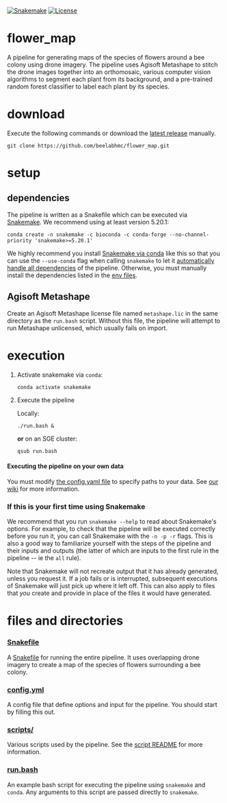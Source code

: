 [![Snakemake](https://img.shields.io/badge/snakemake-≥5.18.0-brightgreen.svg?style=flat-square)](https://snakemake.bitbucket.io)
[![License](https://img.shields.io/apm/l/vim-mode.svg)](LICENSE)

# flower_map
A pipeline for generating maps of the species of flowers around a bee colony using drone imagery. The pipeline uses Agisoft Metashape to stitch the drone images together into an orthomosaic, various computer vision algorithms to segment each plant from its background, and a pre-trained random forest classifier to label each plant by its species.

# download
Execute the following commands or download the [latest release](https://github.com/beelabhmc/flower_map/releases/latest) manually.
```
git clone https://github.com/beelabhmc/flower_map.git
```

# setup
## dependencies
The pipeline is written as a Snakefile which can be executed via [Snakemake](https://snakemake.readthedocs.io). We recommend using at least version 5.20.1:
```
conda create -n snakemake -c bioconda -c conda-forge --no-channel-priority 'snakemake>=5.20.1'
```
We highly recommend you install [Snakemake via conda](https://snakemake.readthedocs.io/en/stable/getting_started/installation.html#installation-via-conda) like this so that you can use the `--use-conda` flag when calling `snakemake` to let it [automatically handle all dependencies](https://snakemake.readthedocs.io/en/stable/snakefiles/deployment.html#integrated-package-management) of the pipeline. Otherwise, you must manually install the dependencies listed in the [env files](envs).

## Agisoft Metashape
Create an Agisoft Metashape license file named `metashape.lic` in the same directory as the `run.bash` script. Without this file, the pipeline will attempt to run Metashape unlicensed, which usually fails on import.

# execution
1. Activate snakemake via `conda`:
    ```
    conda activate snakemake
    ```
2. Execute the pipeline

    Locally:
    ```
    ./run.bash &
    ```
    __or__ on an SGE cluster:
    ```
    qsub run.bash
    ```

#### Executing the pipeline on your own data
You must modify [the config.yaml file](config.yml) to specify paths to your data. See [our wiki](/wiki) for more information.

### If this is your first time using Snakemake
We recommend that you run `snakemake --help` to read about Snakemake's options. For example, to check that the pipeline will be executed correctly before you run it, you can call Snakemake with the `-n -p -r` flags. This is also a good way to familiarize yourself with the steps of the pipeline and their inputs and outputs (the latter of which are inputs to the first rule in the pipeline -- ie the `all` rule).

Note that Snakemake will not recreate output that it has already generated, unless you request it. If a job fails or is interrupted, subsequent executions of Snakemake will just pick up where it left off. This can also apply to files that *you* create and provide in place of the files it would have generated.

# files and directories
### [Snakefile](Snakefile)
A [Snakefile](https://snakemake.readthedocs.io/en/stable/) for running the entire pipeline. It uses overlapping drone imagery to create a map of the species of flowers surrounding a bee colony.

### [config.yml](config.yml)
A config file that define options and input for the pipeline. You should start by filling this out.

### [scripts/](scripts)
Various scripts used by the pipeline. See the [script README](scripts/README.md) for more information.

### [run.bash](run.bash)
An example bash script for executing the pipeline using `snakemake` and `conda`. Any arguments to this script are passed directly to `snakemake`.
